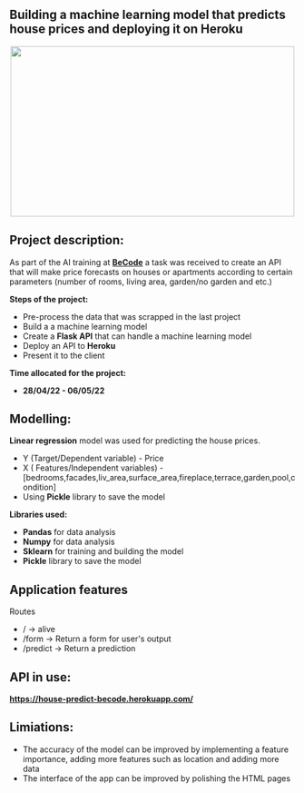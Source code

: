 ## Building a machine learning model that predicts house prices and deploying it on Heroku
<p align="center"><img src="https://images.squarespace-cdn.com/content/v1/5d242dd8a10ed400017e7a33/1581356023178-GAJBMC2VUGG05XNAU8IJ/houseprices.jpg?format=1500w" width="500" height="300"></p>

## Project description: 
As part of the AI training at <a href="https://github.com/becodeorg"><strong>BeCode</strong></a> a task was received to create an API that will make price forecasts on houses or apartments according to certain parameters (number of rooms, living area, garden/no garden and etc.)

**Steps of the project:**
- Pre-process the data that was scrapped in the last project 
- Build a a machine learning model
- Create a **Flask API** that can handle a machine learning model
- Deploy an API to **Heroku**
- Present it to the client

**Time allocated for the project:**
* **28/04/22 - 06/05/22**

## Modelling:
**Linear regression** model was used for predicting the house prices. 
* Y (Target/Dependent variable) - Price
* X ( Features/Independent variables) - [bedrooms,facades,liv_area,surface_area,fireplace,terrace,garden,pool,condition]
* Using **Pickle** library to save the model

**Libraries used:**
* **Pandas** for data analysis
* **Numpy** for data analysis
* **Sklearn** for training and building the model 
* **Pickle** library to save the model

## Application features 
Routes
* / -> alive
* /form -> Return a form for user's output
* /predict -> Return a prediction

## API in use: 
**https://house-predict-becode.herokuapp.com/**

## Limiations:
* The accuracy of the model can be improved by implementing a feature importance, adding more features such as location and adding more data
* The interface of the app can be improved by polishing the HTML pages

